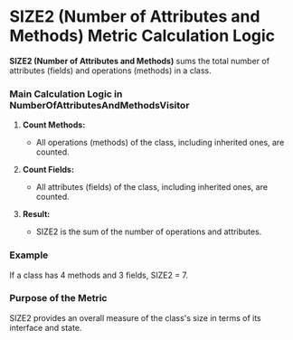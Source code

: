 # SIZE2 (Number of Attributes and Methods) Metric Calculation Logic

**SIZE2 (Number of Attributes and Methods)** sums the total number of attributes (fields) and operations (methods) in a class.

### Main Calculation Logic in NumberOfAttributesAndMethodsVisitor

1. **Count Methods:**
   - All operations (methods) of the class, including inherited ones, are counted.

2. **Count Fields:**
   - All attributes (fields) of the class, including inherited ones, are counted.

3. **Result:**
   - SIZE2 is the sum of the number of operations and attributes.

### Example
If a class has 4 methods and 3 fields, SIZE2 = 7.

### Purpose of the Metric
SIZE2 provides an overall measure of the class's size in terms of its interface and state.
